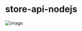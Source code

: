 # store-api-nodejs
 
![image](https://user-images.githubusercontent.com/15324283/235321465-f60ab800-cc6f-4d4c-a628-d68e899609ac.png)
